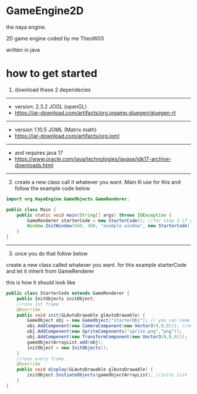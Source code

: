 # GameEngine2D


the naya engine.

2D game engine coded by me TheoW03

written in java

# how to get started



1. <p>download these 2 dependecies
---
*    version: 2.3.2 JOGL (openGL)
* https://jar-download.com/artifacts/org.jogamp.gluegen/gluegen-rt
---
 *   version 1.10.5 JOML (Matrix math)
 * https://jar-download.com/artifacts/org.joml

---
*    and requires java 17
* https://www.oracle.com/java/technologies/javase/jdk17-archive-downloads.html
---
2. create a new class call it whatever you want. Main Ill use for this
and follow the example code below

```JAVA
import org.NayaEngine.GameObjects.GameRenderer;

public class Main {
    public static void main(String[] args) throws IOException {
        GameRenderer starterCode = new StarterCode(); //for step 3 if you get a not defined error then
        Window.InitWindow(640, 480, "example window", new StarterCode());
    }
}

```
---
3. once you do that follow below

<p>create a new class called whatever you want. for this example
starterCode and let it inherit from GameRenderer</p> 
this is how it should look like

```JAVA
public class StarterCode extends GameRenderer {
    public InitObjects initObject;
    //runs 1st frame
    @Override
    public void init(GLAutoDrawable glAutoDrawable) {
        GameObject obj = new GameObject("starterObj"); // you can name it what you want
        obj.AddCompenent(new CameraComponent(new Vector3(0,0,0))); //not required if you dont add it will default to 0,0
        obj.AddCompenent(new SpriteComponents("sprite.png","png"));
        obj.AddCompenent(new TransformComponent(new Vector3(0,0,0)));
        gameObjectArrayList.add(obj);
        initObject = new InitObjects();
    }
    //runs every frame. 
    @Override
    public void display(GLAutoDrawable glAutoDrawable) {
        initObject.InstiateObjects(gameObjectArrayList); //inits list
    }
}

```


